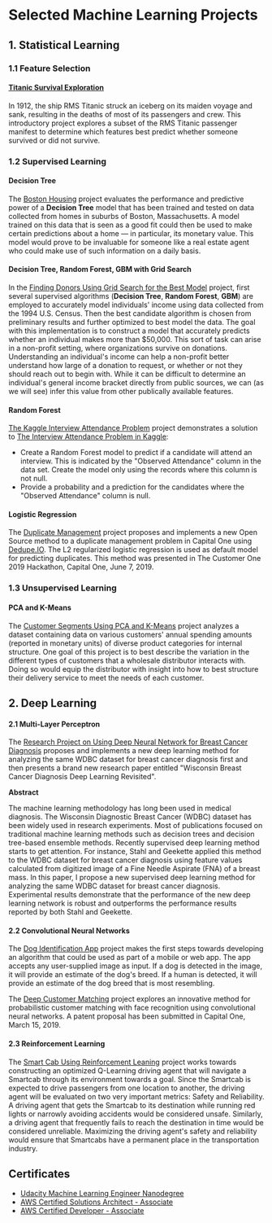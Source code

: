 # Selected Machine Learning Projects

## 1. Statistical Learning

### 1.1 Feature Selection

#### [Titanic Survival Exploration](https://github.com/yzzhang/machine-learning/tree/master/statistical_learning/feature_selection)
In 1912, the ship RMS Titanic struck an iceberg on its maiden voyage and sank, resulting in the deaths of most of its passengers and crew. This introductory project explores a subset of the RMS Titanic passenger manifest to determine which features best predict whether someone survived or did not survive. 

### 1.2 Supervised Learning

#### Decision Tree 
The [Boston Housing](https://github.com/yzzhang/machine-learning/tree/master/statistical_learning/Supervised_Learning/Decision_Tree/boston_housing)
project evaluates the performance and predictive power of a <b>Decision Tree</b> model that has been trained and tested on data collected from homes in suburbs of Boston, Massachusetts. A model trained on this data that is seen as a good fit could then be used to make certain predictions about a home — in particular, its monetary value. This model would prove to be invaluable for someone like a real estate agent who could make use of such information on a daily basis.

#### Decision Tree, Random Forest, GBM with Grid Search 
In the [Finding Donors Using Grid Search for the Best Model](https://github.com/yzzhang/machine-learning/tree/master/statistical_learning/Supervised_Learning/Tree_Based_Grid_Search/finding_donors) project, first several supervised algorithms (<b>Decision Tree</b>, <b>Random Forest</b>, <b>GBM</b>) are employed to accurately model individuals' income using data collected from the 1994 U.S. Census. Then the best candidate algorithm is chosen from preliminary results and further optimized to best model the data. The goal with this implementation is to construct a model that accurately predicts whether an individual makes more than $50,000. This sort of task can arise in a non-profit setting, where organizations survive on donations. Understanding an individual's income can help a non-profit better understand how large of a donation to request, or whether or not they should reach out to begin with. While it can be difficult to determine an individual's general income bracket directly from public sources, we can (as we will see) infer this value from other publically available features.

#### Random Forest
[The Kaggle Interview Attendance Problem](https://github.com/yzzhang/machine-learning/tree/master/statistical_learning/Supervised_Learning/Random_Forest/interview_attendance_problem)
project demonstrates a solution to [The Interview Attendance Problem in Kaggle](https://www.kaggle.com/vishnusraghavan/the-interview-attendance-problem/):
* Create a Random Forest model to predict if a candidate will attend an interview. This is indicated by the "Observed Attendance" column in the data set. Create the model only using the records where this column is not null.
* Provide a probability and a prediction for the candidates where the "Observed Attendance" column is null.

#### Logistic Regression
The [Duplicate Management]() project proposes and implements a new Open Source method to a duplicate management problem in Capital One using [Dedupe.IO](). The L2 regularized logistic regression is used as default model for predicting duplicates. This method was presented in The Customer One 2019 Hackathon, Capital One, June 7, 2019.

### 1.3 Unsupervised Learning

#### PCA and K-Means
The [Customer Segments Using PCA and K-Means](https://github.com/yzzhang/machine-learning/tree/master/statistical_learning/Unsupervised_Learning/customer_segments)
project analyzes a dataset containing data on various customers' annual spending amounts (reported in monetary units) of diverse product categories for internal structure. One goal of this project is to best describe the variation in the different types of customers that a wholesale distributor interacts with. Doing so would equip the distributor with insight into how to best structure their delivery service to meet the needs of each customer.

## 2. Deep Learning

#### 2.1 Multi-Layer Perceptron

The [Research Project on Using Deep Neural Network for Breast Cancer Diagnosis](https://github.com/yzzhang/machine-learning/tree/master/deep_learning/Multi_Layer_Perceptron/capstone) proposes and implements a new deep learning method for analyzing the same WDBC dataset for breast cancer diagnosis first and then presents a brand new research paper entitled "Wisconsin Breast Cancer Diagnosis Deep Learning Revisited".  

<b> Abstract </b>

The machine learning methodology has long been used in medical diagnosis. The Wisconsin Diagnostic Breast Cancer (WDBC) dataset has been widely used in research experiments.
Most of publications focused on traditional machine learning methods such as decision trees and decision tree-based ensemble methods.
Recently supervised deep learning method starts to get attention. For instance, Stahl and Geekette applied this method to the WDBC dataset for breast cancer diagnosis using feature values calculated from digitized image of a Fine Needle Aspirate (FNA) of a breast mass.
In this paper, I propose a new supervised deep learning method for analyzing the same WDBC dataset for breast cancer diagnosis. Experimental results demonstrate that the performance of the new deep learning network is robust and outperforms the performance results reported by both Stahl and Geekette.

#### 2.2 Convolutional Neural Networks

The [Dog Identification App](https://github.com/yzzhang/machine-learning/tree/master/deep_learning/Convolutional_Neural_Networks/dog-project) project makes the first steps towards developing an algorithm that could be used as part of a mobile or web app. The app accepts any user-supplied image as input. If a dog is detected in the image, it will provide an estimate of the dog's breed. If a human is detected, it will provide an estimate of the dog breed that is most resembling. 

The [Deep Customer Matching]() project explores an innovative method for probabilistic customer matching with face recognition using convolutional neural networks. A patent proposal has been submitted in Capital One, March 15, 2019.


#### 2.3 Reinforcement Learning

The [Smart Cab Using Reinforcement Leaning](https://github.com/yzzhang/machine-learning/tree/master/deep_learning/Reinforcement_Learning/smartcab) project works towards constructing an optimized Q-Learning driving agent that will navigate a Smartcab through its environment towards a goal. Since the Smartcab is expected to drive passengers from one location to another, the driving agent will be evaluated on two very important metrics: Safety and Reliability. A driving agent that gets the Smartcab to its destination while running red lights or narrowly avoiding accidents would be considered unsafe. Similarly, a driving agent that frequently fails to reach the destination in time would be considered unreliable. Maximizing the driving agent's safety and reliability would ensure that Smartcabs have a permanent place in the transportation industry.

## Certificates

* [Udacity Machine Learning Engineer Nanodegree](https://github.com/yzzhang/machine-learning/blob/master/certificates/Yuefeng_certificate_11_28_2017.pdf)
* [AWS Certified Solutions Architect - Associate](https://github.com/yzzhang/machine-learning/blob/master/certificates/AWS_Certified_Solutions_Architect_Associate_certificate.pdf)
* [AWS Certified Developer - Associate](https://github.com/yzzhang/machine-learning/blob/master/certificates/AWS_Certified_Developer_Associate_Certificate.pdf)